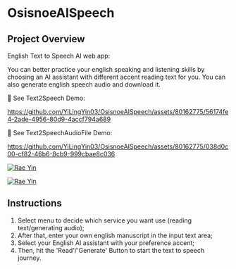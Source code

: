 # OsisnoeAISpeech
## Project Overview
English Text to Speech AI web app:
    
You can better practice your english speaking and listening skills 
by choosing an AI assistant with different accent reading text for you.
You can also generate english speech audio and download it. 

👀 See Text2Speech Demo:

https://github.com/YiLingYin03/OsisnoeAISpeech/assets/80162775/56174fe4-2ade-4956-80d9-4accf794a689

👀 See Text2SpeechAudioFile Demo:

https://github.com/YiLingYin03/OsisnoeAISpeech/assets/80162775/038d0c00-cf82-46b6-8cb9-999cbae8c036

[![Rae Yin](https://img.shields.io/badge/Author-@YiLingYin03-gray.svg?colorA=gray&colorB=dodgergreen&logo=github)](https://github.com/YiLingYin03)

[![Rae Yin](https://img.shields.io/badge/Gmail-yinyiling03@gmail.com-red?logo=gmail)]()


## Instructions
1. Select menu to decide which service you want use (reading text/generating audio); 
2. After that, enter your own english manuscript in the input text area; 
3. Select your English AI assistant with your preference accent; 
4. Then, hit the 'Read'/'Generate' Button to start the text to speech journey. 
